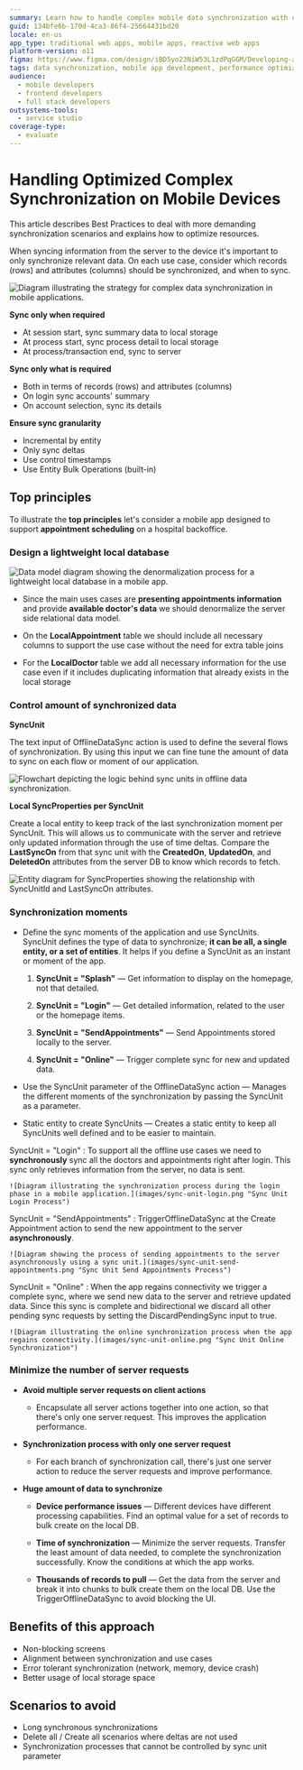 ```yaml
---
summary: Learn how to handle complex mobile data synchronization with optimized strategies and best practices in OutSystems 11 (O11).
guid: 134bfe6b-170d-4ca3-86f4-25664431bd20
locale: en-us
app_type: traditional web apps, mobile apps, reactive web apps
platform-version: o11
figma: https://www.figma.com/design/iBD5yo23NiW53L1zdPqGGM/Developing-an-Application?node-id=5619-258&t=GZoLVxUBtXFpMnnm-1
tags: data synchronization, mobile app development, performance optimization, local storage, data modelling
audience:
  - mobile developers
  - frontend developers
  - full stack developers
outsystems-tools:
  - service studio
coverage-type:
  - evaluate
---
```


# Handling Optimized Complex Synchronization on Mobile Devices

This article describes Best Practices to deal with more demanding synchronization scenarios and explains how to optimize resources.

When syncing information from the server to the device it's important to only synchronize relevant data. On each use case, consider which records (rows) and attributes (columns) should be synchronized, and when to sync.

![Diagram illustrating the strategy for complex data synchronization in mobile applications.](images/mobile-complex-synchronization.png "Mobile Complex Synchronization Strategy")

**Sync only when required**

* At session start, sync summary data to local storage
* At process start, sync process detail to local storage
* At process/transaction end, sync to server

**Sync only what is required**

* Both in terms of records (rows) and attributes (columns)
* On login sync accounts' summary
* On account selection, sync its details

**Ensure sync granularity**

* Incremental by entity
* Only sync deltas
* Use control timestamps
* Use Entity Bulk Operations (built-in)

## Top principles

To illustrate the **top principles** let's consider a mobile app designed to support **appointment scheduling** on a hospital backoffice.

### Design a lightweight local database
    
![Data model diagram showing the denormalization process for a lightweight local database in a mobile app.](images/lightweight-data-model.png "Lightweight Data Model for Mobile")

* Since the main uses cases are **presenting appointments information** and provide **available doctor's data** we should denormalize the server side relational data model.

* On the **LocalAppointment** table we should include all necessary columns to support the use case without the need for extra table joins

* For the **LocalDoctor** table we add all necessary information for the use case even if it includes duplicating information that already exists in the local storage

### Control amount of synchronized data

**SyncUnit**

The text input of OfflineDataSync action is used to define the several flows of synchronization. By using this input we can fine tune the amount of data to sync on each flow or moment of our application.

![Flowchart depicting the logic behind sync units in offline data synchronization.](images/sync-unit-logic.png "Sync Unit Logic Flowchart")

**Local SyncProperties per SyncUnit**

Create a local entity to keep track of the last synchronization moment per SyncUnit. This will allows us to communicate with the server and retrieve only updated information through the use of time deltas. Compare the **LastSyncOn** from that sync unit with the **CreatedOn**, **UpdatedOn**, and **DeletedOn** attributes from the server DB to know which records to fetch.

![Entity diagram for SyncProperties showing the relationship with SyncUnitId and LastSyncOn attributes.](images/sync-properties-entity.png "Sync Properties Entity Diagram")

### Synchronization moments

* Define the sync moments of the application and use SyncUnits. SyncUnit defines the type of data to synchronize; **it can be all, a single entity, or a set of entities**. It helps if you define a SyncUnit as an instant or moment of the app.

    1. **SyncUnit = "Splash"** — Get information to display on the homepage, not that detailed.

    1. **SyncUnit = "Login"** — Get detailed information, related to the user or the homepage items.
    
    1. **SyncUnit = "SendAppointments"** — Send Appointments stored locally to the server.
    
    1. **SyncUnit = "Online"** — Trigger complete sync for new and updated data.

* Use the SyncUnit parameter of the OfflineDataSync action — Manages the different moments of the synchronization by passing the SyncUnit as a parameter.

* Static entity to create SyncUnits — Creates a static entity to keep all SyncUnits well defined and to be easier to maintain.

SyncUnit = "Login"
:   To support all the offline use cases we need to **synchronously** sync all the doctors and appointments right after login. This sync only retrieves information from the server, no data is sent.

    ![Diagram illustrating the synchronization process during the login phase in a mobile application.](images/sync-unit-login.png "Sync Unit Login Process")

SyncUnit = "SendAppointments"
:   TriggerOfflineDataSync at the Create Appointment action to send the new appointment to the server **asynchronously**. 

    ![Diagram showing the process of sending appointments to the server asynchronously using a sync unit.](images/sync-unit-send-appointments.png "Sync Unit Send Appointments Process")

SyncUnit = "Online"
:   When the app regains connectivity we trigger a complete sync, where we send new data to the server and retrieve updated data. Since this sync is complete and bidirectional we discard all other pending sync requests by setting the DiscardPendingSync input to true.

    ![Diagram illustrating the online synchronization process when the app regains connectivity.](images/sync-unit-online.png "Sync Unit Online Synchronization")

### Minimize the number of server requests

* **Avoid multiple server requests on client actions**

    * Encapsulate all server actions together into one action, so that there's only one server request. This improves the application performance.

* **Synchronization process with only one server request**

    * For each branch of synchronization call, there's just one server action to reduce the server requests and improve performance.

* **Huge amount of data to synchronize**

    * **Device performance issues** — Different devices have different processing capabilities. Find an optimal value for a set of records to bulk create on the local DB.

    * **Time of synchronization** — Minimize the server requests. Transfer the least amount of data needed, to complete the synchronization successfully. Know the conditions at which the app works.

    * **Thousands of records to pull** — Get the data from the server and break it into chunks to bulk create them on the local DB. Use the TriggerOfflineDataSync to avoid blocking the UI.

## Benefits of this approach

* Non-blocking screens
* Alignment between synchronization and use cases
* Error tolerant synchronization (network, memory, device crash)
* Better usage of local storage space

## Scenarios to avoid

* Long synchronous synchronizations
* Delete all / Create all scenarios where deltas are not used
* Synchronization processes that cannot be controlled by sync unit parameter
